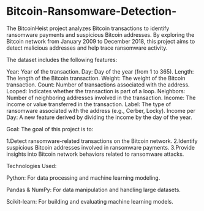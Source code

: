 # Bitcoin-Ransomware-Detection-

The BitcoinHeist project analyzes Bitcoin transactions to identify ransomware payments and suspicious Bitcoin addresses. By exploring the Bitcoin network from January 2009 to December 2018, this project aims to detect malicious addresses and help trace ransomware activity.

The dataset includes the following features:

Year: Year of the transaction.
Day: Day of the year (from 1 to 365).
Length: The length of the Bitcoin transaction.
Weight: The weight of the Bitcoin transaction.
Count: Number of transactions associated with the address.
Looped: Indicates whether the transaction is part of a loop.
Neighbors: Number of neighboring addresses involved in the transaction.
Income: The income or value transferred in the transaction.
Label: The type of ransomware associated with the address (e.g., Cerber, Locky).
Income per Day: A new feature derived by dividing the income by the day of the year.

Goal: The goal of this project is to:

1.Detect ransomware-related transactions on the Bitcoin network.
2.Identify suspicious Bitcoin addresses involved in ransomware payments. 
3.Provide insights into Bitcoin network behaviors related to ransomware attacks.

Technologies Used:

Python: For data processing and machine learning modeling.

Pandas & NumPy: For data manipulation and handling large datasets.

Scikit-learn: For building and evaluating machine learning models.
